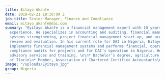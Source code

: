 ```yaml
---
title: Eitayo Akanfe
date: 2019-02-21 18:38:00 Z
job-title: Senior Manager, Finance and Compliance
email: eitayo_akanfe@dai.com
summary: "Eyitayo Akanfe is a financial management expert with 10 years of professional
  experience. He specializes in accounting and auditing, financial management and
  systems strengthening, project financial management start-up, and accounting systems
  review and evaluation. In his current role for DAI in Nigeria, Eitayo designs and
  implements financial management systems and performs financial, operational, and
  compliance audits for projects and for DAI’s operation in Nigeria. He also provides
  advisory services and training. \n\n* Bachelor’s degree, agriculture, University
  of Ilorin\n* Member, Association of Chartered Certified Accountants\n"
image: "/uploads/Eyitayo.jpg"
group: Nigeria
---
```


